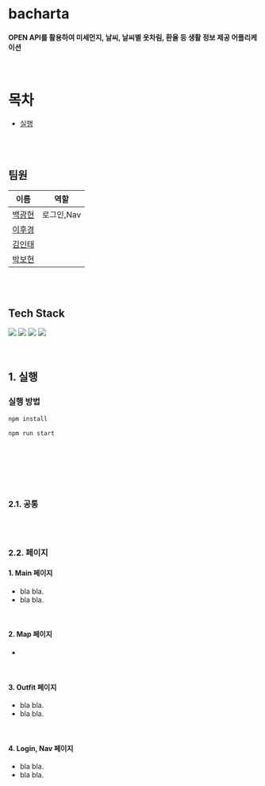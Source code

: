 # bacharta

#### OPEN API를 활용하여 미세먼지, 날씨, 날씨별 옷차림, 환율 등 생활 정보 제공 어플리케이션

<br/>

# 목차

- [실행](#1-실행)

<br/>
<br/>



## 팀원

| 이름                                  | 역할       |
| ------------------------------------- | ---------- |
| [백광현](https://github.com/rmawogns) | 로그인,Nav |
| [이후경](https://github.com/ch4md0m)  |            |
| [김인태](https://github.com/jiye-7)   |            |
| [박보현](https://github.com/EEOOOO)   |            |

<br/>
<br/>

## Tech Stack

<div>
    <img src="https://img.shields.io/badge/React-61DAFB?style=for-the-badge&logo=react&logoColor=white">
    <img src="https://img.shields.io/badge/typescript-3178C6?style=for-the-badge&logo=typescript&logoColor=black">
    <img src="https://img.shields.io/badge/styled components-DB7093?style=for-the-badge&logo=styled-components&logoColor=white">
     <img src="https://img.shields.io/badge/css3-1572B6?style=for-the-badge&logo=css3&logoColor=white">
     
</div>

<br/>
<br/>
 
## 1. 실행
### 실행 방법

```sh
npm install

npm run start
```

<br/>

<!-- ### 데모 링크

[🚀 데모링크 바로가기]() -->

<br/>
<br/>

<br/>
<br/>

### 2.1. 공통

<br/>
<br/>

### 2.2. 페이지

#### 1. Main 페이지

- bla bla.
- bla bla.

<br/>

#### 2. Map 페이지

-

<br/>

#### 3. Outfit 페이지

- bla bla.
- bla bla.

<br/>

#### 4. Login, Nav 페이지

- bla bla.
- bla bla.

<br/>
